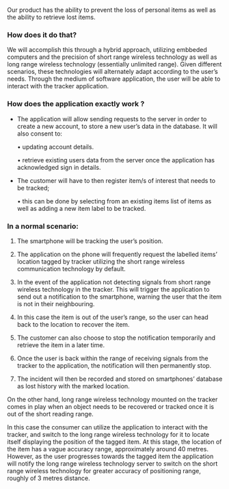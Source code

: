 
Our product has the ability to prevent the loss of personal items as well as the ability to retrieve lost items.

### How does it do that?

We will accomplish this through a hybrid approach, utilizing embbeded computers and the precision of short range wireless technology as well as long range wireless technology (essentially unlimited range). Given different scenarios, these technologies will alternately adapt according to the user’s needs. Through the medium of software application, the user will be able to interact with the tracker application.

### How does the application exactly work ?

- The application will allow sending requests to the server in order to create a new account, to store a new user’s data in the database. It will also consent to:

  •	updating account details.
 
  •	retrieve existing users data from the server once the application has acknowledged sign in details. 

- The customer will have to then register item/s of interest that needs to be tracked; 
 
  •	this can be done by selecting from an existing items list of items as well as adding a new item label to be tracked.
 
### In a normal scenario:

1)	The smartphone will be tracking the user’s position. 

2)	The application on the phone will frequently request the labelled items’ location tagged by tracker utilizing the short range wireless communication technology by default. 

3)	In the event of the application not detecting signals from short range wireless technology in the tracker. This will trigger the application to send out a notification to the smartphone, warning the user that the item is not in their neighbouring. 

4)	In this case the item is out of the user’s range, so the user can head back to the location to recover the item. 

5)	The customer can also choose to stop the notification temporarily and retrieve the item in a later time.

6)	Once the user is back within the range of receiving signals from the tracker to the application, the notification will then permanently stop. 

7)	The incident will then be recorded and stored on smartphones’ database as lost history with the marked location.

On the other hand, long range wireless technology mounted on the tracker comes in play when an object needs to be recovered or tracked once it is out of the short reading range.

In this case the consumer can utilize the application to interact with the tracker, and switch to the long range wireless technology for it to locate itself displaying the position of the tagged item. At this stage, the location of the item has a vague accuracy range, approximately around 40 metres. However, as the user progresses towards the tagged item the application will notify the long range wireless technology server to switch on the short range wireless technology for greater accuracy of positioning range, roughly of 3 metres distance.
